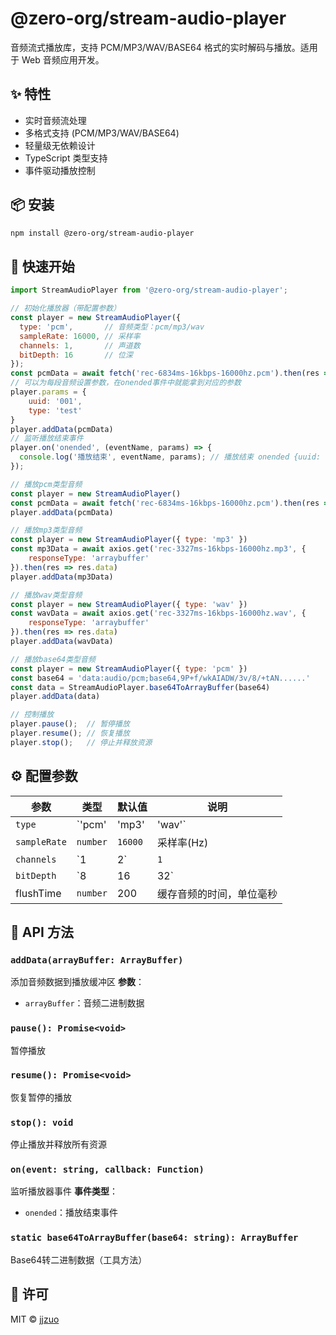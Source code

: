 # @zero-org/stream-audio-player

音频流式播放库，支持 PCM/MP3/WAV/BASE64 格式的实时解码与播放。适用于 Web 音频应用开发。

## ✨ 特性
- 实时音频流处理
- 多格式支持 (PCM/MP3/WAV/BASE64)
- 轻量级无依赖设计
- TypeScript 类型支持
- 事件驱动播放控制

## 📦 安装
```bash
npm install @zero-org/stream-audio-player
```

## 🚀 快速开始
```javascript
import StreamAudioPlayer from '@zero-org/stream-audio-player';

// 初始化播放器（带配置参数）
const player = new StreamAudioPlayer({
  type: 'pcm',       // 音频类型：pcm/mp3/wav
  sampleRate: 16000, // 采样率
  channels: 1,       // 声道数
  bitDepth: 16       // 位深
});
const pcmData = await fetch('rec-6834ms-16kbps-16000hz.pcm').then(res => res.arrayBuffer())
// 可以为每段音频设置参数，在onended事件中就能拿到对应的参数
player.params = {
    uuid: '001',
    type: 'test'
}
player.addData(pcmData)
// 监听播放结束事件
player.on('onended', (eventName, params) => {
  console.log('播放结束', eventName, params); // 播放结束 onended {uuid: '001', name: 'test'}
});

// 播放pcm类型音频
const player = new StreamAudioPlayer()
const pcmData = await fetch('rec-6834ms-16kbps-16000hz.pcm').then(res => res.arrayBuffer())
player.addData(pcmData)

// 播放mp3类型音频
const player = new StreamAudioPlayer({ type: 'mp3' })
const mp3Data = await axios.get('rec-3327ms-16kbps-16000hz.mp3', {
    responseType: 'arraybuffer'
}).then(res => res.data)
player.addData(mp3Data)

// 播放wav类型音频
const player = new StreamAudioPlayer({ type: 'wav' })
const wavData = await axios.get('rec-3327ms-16kbps-16000hz.wav', {
    responseType: 'arraybuffer'
}).then(res => res.data)
player.addData(wavData)

// 播放base64类型音频
const player = new StreamAudioPlayer({ type: 'pcm' })
const base64 = 'data:audio/pcm;base64,9P+f/wkAIADW/3v/8/+tAN......'
const data = StreamAudioPlayer.base64ToArrayBuffer(base64)
player.addData(data)

// 控制播放
player.pause();  // 暂停播放
player.resume(); // 恢复播放
player.stop();   // 停止并释放资源
```

## ⚙️ 配置参数
| 参数 | 类型 | 默认值 | 说明 |
|------|------|--------|------|
| `type` | `'pcm'|'mp3'|'wav'` | `'pcm'` | 音频格式 |
| `sampleRate` | `number` | `16000` | 采样率(Hz) |
| `channels` | `1|2` | `1` | 声道数 |
| `bitDepth` | `8|16|32` | `16` | 位深度，type为pcm时是必须的 |
| flushTime | `number` | 200 | 缓存音频的时间，单位毫秒 |

## 📡 API 方法
### `addData(arrayBuffer: ArrayBuffer)`
添加音频数据到播放缓冲区
**参数**：
- `arrayBuffer`：音频二进制数据

  

### `pause(): Promise<void>`
暂停播放



### `resume(): Promise<void>`

恢复暂停的播放



### `stop(): void`
停止播放并释放所有资源



### `on(event: string, callback: Function)`
监听播放器事件
**事件类型**：
- `onended`：播放结束事件

  

### `static base64ToArrayBuffer(base64: string): ArrayBuffer`
Base64转二进制数据（工具方法）

## 📄 许可
MIT © [jjzuo]()

